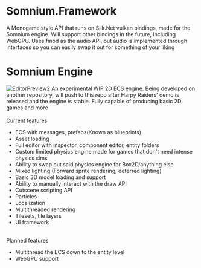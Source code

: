 # Somnium.Framework
A Monogame style API that runs on Silk.Net vulkan bindings, made for the Somnium engine. Will support other bindings in the future, including WebGPU. Uses fmod as the audio API, but audio is implemented through interfaces so you can easily swap it out for something of your liking

# Somnium Engine
![EditorPreview2](https://github.com/Linx145/Somnium/assets/32388592/628c3a7f-bcd4-45ca-92fe-c0d61901d3c8)
An experimental WIP 2D ECS engine. Being developed on another repository, will push to this repo after Harpy Raiders' 
demo is released and the engine is stable. Fully capable of producing basic 2D games and more
</br>
</br>
Current features
- ECS with messages, prefabs(Known as blueprints)
- Asset loading
- Full editor with inspector, component editor, entity folders
- Custom limited physics engine made for games that don't need intense physics sims
- Ability to swap out said physics engine for Box2D/anything else
- Mixed lighting (Forward sprite rendering, deferred lighting)
- Basic 3D model loading and support
- Ability to manually interact with the draw API
- Cutscene scripting API
- Particles
- Localization
- Multithreaded rendering
- Tilesets, tile layers
- UI framework
</br>
Planned features

- Multithread the ECS down to the entity level
- WebGPU support
